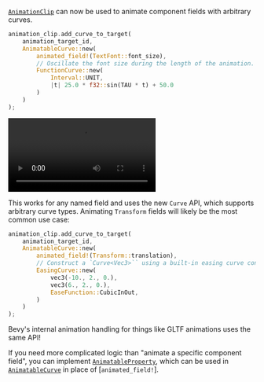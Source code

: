 <!-- Allow animation clips to animate arbitrary properties. -->
<!-- https://github.com/bevyengine/bevy/pull/15282 -->
[`AnimationClip`] can now be used to animate component fields with arbitrary curves.

```rust
animation_clip.add_curve_to_target(
    animation_target_id,
    AnimatableCurve::new(
        animated_field!(TextFont::font_size),
        // Oscillate the font size during the length of the animation.
        FunctionCurve::new(
            Interval::UNIT, 
            |t| 25.0 * f32::sin(TAU * t) + 50.0
        )
    )
);
```

<video controls><source src="animated-font-size.mp4" type="video/mp4"/></video>

This works for any named field and uses the new `Curve` API, which supports arbitrary curve types.
Animating `Transform` fields will likely be the most common use case:

```rust
animation_clip.add_curve_to_target(
    animation_target_id,
    AnimatableCurve::new(
        animated_field!(Transform::translation),
        // Construct a `Curve<Vec3>`` using a built-in easing curve constructor.
        EasingCurve::new(
            vec3(-10., 2., 0.),
            vec3(6., 2., 0.),
            EaseFunction::CubicInOut,
        )
    )
);
```

Bevy's internal animation handling for things like GLTF animations uses the same API!

If you need more complicated logic than "animate a specific component field", you can implement [`AnimatableProperty`], which can be used in
[`AnimatableCurve`] in place of [`animated_field!`].

[`AnimationClip`]: https://dev-docs.bevyengine.org/bevy/animation/struct.AnimationClip.html
[`AnimatableProperty`]: https://dev-docs.bevyengine.org/bevy/animation/animation_curves/trait.AnimatableProperty.html
[`AnimatableCurve`]: https://dev-docs.bevyengine.org/bevy/animation/animation_curves/struct.AnimatableCurve.html